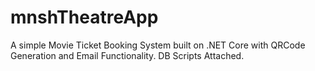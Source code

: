 # mnshTheatreApp
A simple Movie Ticket Booking System built on .NET Core with QRCode Generation and Email Functionality.
DB Scripts Attached.
